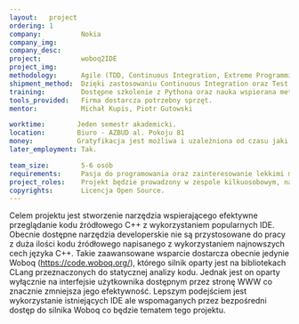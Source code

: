 ```yaml
---
layout:   project
ordering: 1
company:          Nokia
company_img:      
company_desc:     
project:          woboq2IDE
project_img:      
methodology:      Agile (TDD, Continuous Integration, Extreme Programming)
shipment_method:  Dzięki zastosowaniu Continuous Integration oraz Test Driven Development po każdej iteracji ma powstać działająca aplikacja. Ewaluacja będzie się odbywała na podstawie zrealizowanych zadań określonych w Product Backlogu.
training:         Dostępne szkolenie z Pythona oraz nauka wspierana metodologiami Extreme Programming
tools_provided:   Firma dostarcza potrzebny sprzęt.
mentor:           Michał Kupis, Piotr Gutowski

worktime:        Jeden semestr akademicki.
location:        Biuro - AZBUD al. Pokoju 81
money:           Gratyfikacja jest możliwa i uzależniona od czasu jaki studenci będą mogli poświęcić projektowi. Szczegóły będą indywidualnie negocjowane z zespołami projektowymi.
later_employment: Tak.

team_size:        5-6 osób
requirements:     Pasja do programowania oraz zainteresowanie lekkimi metodami wytwarzania oprogramowania. Mile widziana będzie znajomość Pythona lub innego popularnego języka skryptowego.
project_roles:    Projekt będzie prowadzony w zespole kilkuosobowym, nacisk będzie położony za samoorganizacje.
copyrights:       Licencja Open Source.
---
```

Celem projektu jest stworzenie narzędzia wspierającego efektywne przeglądanie kodu źródłowego C++ z wykorzystaniem popularnych IDE. Obecnie dostępne narzędzia developerskie nie są przystosowane do pracy z duża ilości kodu źródłowego napisanego z wykorzystaniem najnowszych cech języka C++. Takie zaawansowane wsparcie dostarcza obecnie jedynie Woboq (https://code.woboq.org/), którego silnik oparty jest na bibliotekach CLang przeznaczonych do statycznej analizy kodu. Jednak jest on oparty wyłącznie na interfejsie użytkownika dostępnym przez stronę WWW co znacznie zmniejsza jego efektywność. Lepszym podejściem jest wykorzystanie istniejących IDE ale wspomaganych przez bezpośredni dostęp do silnika Woboq co będzie tematem tego projektu.